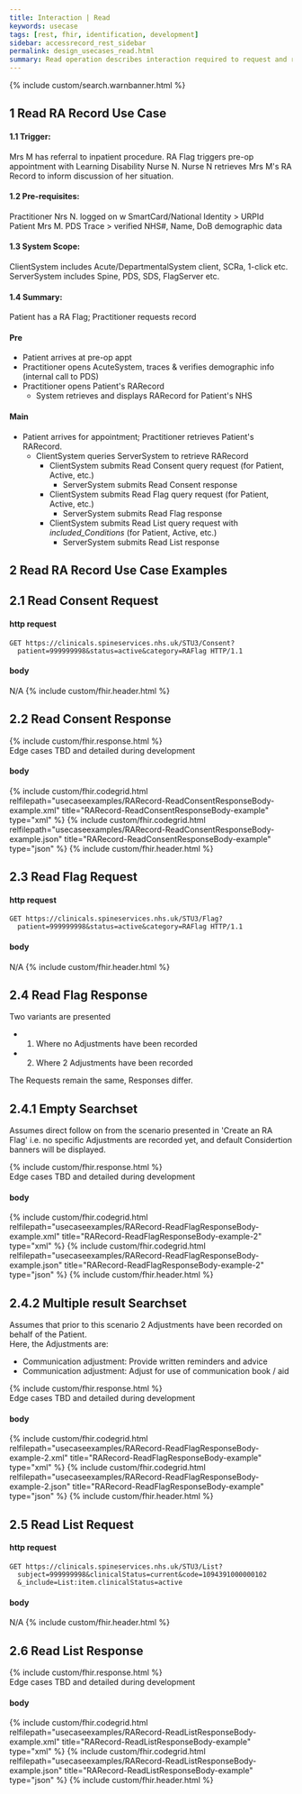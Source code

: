 ```yaml
---
title: Interaction | Read
keywords: usecase
tags: [rest, fhir, identification, development]
sidebar: accessrecord_rest_sidebar
permalink: design_usecases_read.html
summary: Read operation describes interaction required to request and retrieve (and display) a Reasonable Adjustment Flag on Spine via the FHIR&reg; Reasonable Adjustments API
---
```

{% include custom/search.warnbanner.html %}

## 1 Read RA Record Use Case ##
#### 1.1 Trigger: ####
Mrs M has referral to inpatient procedure. RA Flag triggers pre-op appointment with Learning Disability Nurse N. Nurse N retrieves Mrs M's RA Record to inform discussion of her situation.

#### 1.2 Pre-requisites: ####
Practitioner Nrs N. logged on w SmartCard/National Identity > URPId  
Patient Mrs M. PDS Trace > verified NHS#, Name, DoB demographic data  

#### 1.3 System Scope: ####
ClientSystem includes Acute/DepartmentalSystem client, SCRa, 1-click etc.  
ServerSystem includes Spine, PDS, SDS, FlagServer etc.  

#### 1.4 Summary: ####
Patient has a RA Flag; Practitioner requests record
#### Pre ####
* Patient arrives at pre-op appt  
* Practitioner opens AcuteSystem, traces & verifies demographic info (internal call to PDS)  
* Practitioner opens Patient's RARecord  
  * System retrieves and displays RARecord for Patient's NHS

#### Main ####
* Patient arrives for appointment; Practitioner retrieves Patient's RARecord.  
  * ClientSystem queries ServerSystem to retrieve RARecord
    * ClientSystem submits Read Consent query request (for Patient, Active, etc.)
      * ServerSystem submits Read Consent response
    * ClientSystem submits Read Flag query request (for Patient, Active, etc.)
      * ServerSystem submits Read Flag response
    * ClientSystem submits Read List query request with _included_Conditions_ (for Patient, Active, etc.)
      * ServerSystem submits Read List response

## 2 Read RA Record Use Case Examples ##
## 2.1 Read Consent Request ##
#### http request ####
```
GET https://clinicals.spineservices.nhs.uk/STU3/Consent?
  patient=999999998&status=active&category=RAFlag HTTP/1.1
```
#### body ####
N/A
{% include custom/fhir.header.html %}

## 2.2 Read Consent Response ##
{% include custom/fhir.response.html %}  
Edge cases TBD and detailed during development
#### body ####
{% include custom/fhir.codegrid.html
relfilepath="usecaseexamples/RARecord-ReadConsentResponseBody-example.xml"
title="RARecord-ReadConsentResponseBody-example"
type="xml" %}
{% include custom/fhir.codegrid.html
relfilepath="usecaseexamples/RARecord-ReadConsentResponseBody-example.json"
title="RARecord-ReadConsentResponseBody-example"
type="json" %}
{% include custom/fhir.header.html %}

## 2.3 Read Flag Request ##

#### http request ####
```
GET https://clinicals.spineservices.nhs.uk/STU3/Flag?
  patient=999999998&status=active&category=RAFlag HTTP/1.1
```
#### body ####
N/A
{% include custom/fhir.header.html %}

## 2.4 Read Flag Response ##

Two variants are presented
- 1. Where no Adjustments have been recorded
- 2. Where 2 Adjustments have been recorded

The Requests remain the same, Responses differ.

## 2.4.1 Empty Searchset ##

Assumes direct follow on from the scenario presented in 'Create an RA Flag' i.e. no specific Adjustments are recorded yet, and default Considertion banners will be displayed.

{% include custom/fhir.response.html %}  
Edge cases TBD and detailed during development
#### body ####
{% include custom/fhir.codegrid.html
relfilepath="usecaseexamples/RARecord-ReadFlagResponseBody-example.xml"
title="RARecord-ReadFlagResponseBody-example-2"
type="xml" %}
{% include custom/fhir.codegrid.html
relfilepath="usecaseexamples/RARecord-ReadFlagResponseBody-example.json"
title="RARecord-ReadFlagResponseBody-example-2"
type="json" %}
{% include custom/fhir.header.html %}

## 2.4.2 Multiple result Searchset ##

Assumes that prior to this scenario 2 Adjustments have been recorded on behalf of the Patient.  
Here, the Adjustments are:
- Communication adjustment: Provide written reminders and advice
- Communication adjustment: Adjust for use of communication book / aid

{% include custom/fhir.response.html %}  
Edge cases TBD and detailed during development
#### body ####
{% include custom/fhir.codegrid.html
relfilepath="usecaseexamples/RARecord-ReadFlagResponseBody-example-2.xml"
title="RARecord-ReadFlagResponseBody-example"
type="xml" %}
{% include custom/fhir.codegrid.html
relfilepath="usecaseexamples/RARecord-ReadFlagResponseBody-example-2.json"
title="RARecord-ReadFlagResponseBody-example"
type="json" %}
{% include custom/fhir.header.html %}

## 2.5 Read List Request ##
#### http request ####
```
GET https://clinicals.spineservices.nhs.uk/STU3/List?
  subject=999999998&clinicalStatus=current&code=1094391000000102
  &_include=List:item.clinicalStatus=active
```
#### body ####
N/A
{% include custom/fhir.header.html %}

## 2.6 Read List Response ##
{% include custom/fhir.response.html %}  
Edge cases TBD and detailed during development
#### body ####
{% include custom/fhir.codegrid.html
relfilepath="usecaseexamples/RARecord-ReadListResponseBody-example.xml"
title="RARecord-ReadListResponseBody-example"
type="xml" %}
{% include custom/fhir.codegrid.html
relfilepath="usecaseexamples/RARecord-ReadListResponseBody-example.json"
title="RARecord-ReadListResponseBody-example"
type="json" %}
{% include custom/fhir.header.html %}
